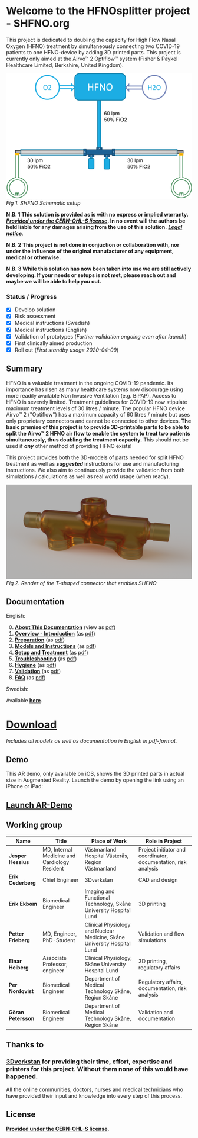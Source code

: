 # Welcome to the HFNOsplitter project - SHFNO.org

This project is dedicated to doubling the capacity for High Flow Nasal Oxygen (HFNO) treatment by simultaneously connecting two COVID-19 patients to one HFNO-device by adding 3D printed parts.
This project is currently only aimed at the Airvo™ 2 Optiflow™ system (Fisher & Paykel Healthcare Limited, Berkshire, United Kingdom).

![SHFNO Schematic setup](Meta/Schematics%20and%20Renders/SHFNOschema.png 'SHFNO Schematic setup')
_Fig 1. SHFNO Schematic setup_

**N.B. 1 This solution is provided as is with no express or implied warranty. _[Provided under the CERN-OHL-S license](LICENSE_cern_ohl_s_v2.pdf)_.
In no event will the authors be held liable for any damages arising from the use of this solution.** _[**Legal notice**](Documentation/en/00%20About%20This%20Documentation.md)._

**N.B. 2 This project is not done in conjuction or collaboration with, nor under the influence of the original manufacturer of any equipment, medical or otherwise.**

**N.B. 3 While this solution has now been taken into use we are still actively developing. If your needs or setups is not met, please reach out and maybe we will be able to help you out.**

### Status / Progress

- [x] Develop solution
- [x] Risk assessment
- [x] Medical instructions (Swedish)
- [x] Medical instructions (English)
- [x] Validation of prototypes (_Further validation ongoing even after launch_)
- [x] First clinically aimed production
- [x] Roll out (_First standby usage 2020-04-09_)

## Summary

HFNO is a valuable treatment in the ongoing COVID-19 pandemic. Its importance has risen as many healthcare systems now discourage using more readily available Non Invasive Ventilation (e.g. BiPAP). Access to HFNO is severely limited. Treatment guidelines for COVID-19 now stipulate maximum treatment levels of 30 litres / minute. The popular HFNO device Airvo™ 2 ("Optiflow") has a maximum capacity of 60 litres / minute but uses only proprietary connectors and cannot be connected to other devices.
**The basic premise of this project is to provide 3D-printable parts to be able to split the Airvo™ 2 HFNO air flow to enable the system to treat two patients simultaneuosly, thus doubling the treatment capacity.** This should not be used if _**any**_ other method of providing HFNO exists!

This project provides both the 3D-models of parts needed for split HFNO treatment as well as _**suggested**_ instructions for use and manufacturing instructions. We also aim to continuously provide the validation from both simulations / calculations as well as real world usage (when ready).

![Render of T-Shaped Connector](Meta/Schematics%20and%20Renders/T-front.png 'Render of T-Shaped Connector')
_Fig 2. Render of the T-shaped connector that enables SHFNO_

## Documentation

English:

0. [**About This Documentation**](Documentation/en/00%20About%20This%20Documentation.md) (view as [pdf](https://github.com/hessius/HFNOsplitter/raw/master/Documentation/en/pdf/00%20About%20This%20Documentation.pdf))
1. [**Overview - Introduction**](Documentation/en/01%20Overview%20-%20Introduction.md) (as [pdf](https://github.com/hessius/HFNOsplitter/raw/master/Documentation/en/pdf/01%20Overview%20-%20Introduction.pdf))
1. [**Preparation**](Documentation/en/02%20Preparation.md) (as [pdf](https://github.com/hessius/HFNOsplitter/raw/master/Documentation/en/pdf/02%20Preparation.pdf))
1. [**Models and Instructions**](Documentation/en/03%20Models%20and%20Instructions.md) (as [pdf](https://github.com/hessius/HFNOsplitter/raw/master/Documentation/en/pdf/03%20Models%20and%20Instructions.pdf))
1. [**Setup and Treatment**](Documentation/en/04%20Setup%20and%20Treatment.md) (as [pdf](https://github.com/hessius/HFNOsplitter/raw/master/Documentation/en/pdf/04%20Setup%20and%20Treatment.pdf))
1. [**Troubleshooting**](Documentation/en/05%20Troubleshooting.md) (as [pdf](https://github.com/hessius/HFNOsplitter/raw/master/Documentation/en/pdf/05%20Troubleshooting.pdf))
1. [**Hygiene**](Documentation/en/06%20Hygiene.md) (as [pdf](https://github.com/hessius/HFNOsplitter/raw/master/Documentation/en/pdf/06%20Hygiene.pdf))
1. [**Validation**](Documentation/en/07%20Validation.md) (as [pdf](https://github.com/hessius/HFNOsplitter/raw/master/Documentation/en/pdf/07%20Validation.pdf))
1. [**FAQ**](Documentation/en/08%20FAQ.md) (as [pdf](https://github.com/hessius/HFNOsplitter/raw/master/Documentation/en/pdf/08%20FAQ.pdf))

Swedish:

Available [**here**](https://github.com/hessius/HFNOsplitter/tree/master/Documentation/sv).

# [Download]()

_Includes all models as well as documentation in English in pdf-format._

## Demo

This AR demo, only available on iOS, shows the 3D printed parts in actual size in Augmented Reality. Launch the demo by opening the link using an iPhone or iPad:

## [Launch AR-Demo](https://github.com/hessius/HFNOsplitter/blob/master/Meta/Other/Complete%20Set%20-%20Orientation.usdz?raw=true)

## Working group

| Name                | Title                                         | Place of Work                                                            | Role in Project                                                 |
| ------------------- | --------------------------------------------- | ------------------------------------------------------------------------ | --------------------------------------------------------------- |
| **Jesper Hessius**  | MD, Internal Medicine and Cardiology Resident | Västmanland Hospital Västerås, Region Västmanland                        | Project initiator and coordinator, documentation, risk analysis |
| **Erik Cederberg**  | Chief Engineer                                | 3Dverkstan                                                               | CAD and design                                                  |
| **Erik Ekbom**      | Biomedical Engineer                           | Imaging and Functional Technology, Skåne University Hospital Lund        | 3D printing                                                     |
| **Petter Frieberg** | MD, Engineer, PhD-Student                     | Clinical Physiology and Nuclear Medicine, Skåne University Hospital Lund | Validation and flow simulations                                 |
| **Einar Heiberg**   | Associate Professor, engineer                 | Clinical Physiology, Skåne University Hospital Lund                      | 3D printing, regulatory affairs                                 |
| **Per Nordqvist**   | Biomedical Engineer                           | Department of Medical Technology Skåne, Region Skåne                     | Regulatory affairs, documentation, risk analysis                |
| **Göran Petersson** | Biomedical Engineer                           | Department of Medical Technology Skåne, Region Skåne                     | Validation and documentation                                    |

## Thanks to

### [3Dverkstan](http://3dverkstan.se) for providing their time, effort, expertise and printers for this project. Without them none of this would have happened.

All the online communities, doctors, nurses and medical technicians who have provided their input and knowledge into every step of this process.

## License

**[Provided under the CERN-OHL-S license](LICENSE_cern_ohl_s_v2.pdf).**
